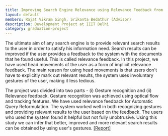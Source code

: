 ```yaml
---
title: Improving Search Engine Relevance using Relevance Feedback from User Gestures
layout: default
members: Rajat Vikram Singh, Srikanta Bedathur (Advisor)
description: Development Project at IIIT Delhi
category: graduation-project
---
```


The ultimate aim of any search engine is to provide relevant search results to the user in order to satisfy his information need. Search results can be improved if the user provides a feedback to the system with the documents that he found useful. This is called relevance feedback. In this project, we have used head movements of the user as a form of implicit relevance feedback. The main reason for using head movements is that users don't have to explicitly mark out relevant results, the system uses involuntary gestures of the user, making it less tedious.

The project was divided into two parts - (i) Gesture recognition and (ii) Relevance feedback. Gesture recognition was achieved using optical flow and tracking features. We have used relevance feedback for Automatic Query Reformulation. The system worked well in both recognizing gestures and providing relevant results to the user based on the feedback. The users who used the system found it helpful but not fully unobtrusive. Using this study we can infer that better, improved and more relevant search results can be obtained by using user's gestures.
[[Report]](/media/...)